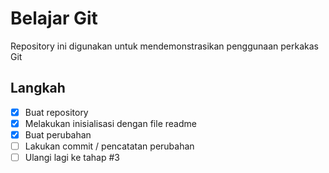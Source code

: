 # Belajar Git

Repository ini digunakan untuk mendemonstrasikan penggunaan perkakas Git

## Langkah

- [x] Buat repository
- [x] Melakukan inisialisasi dengan file readme
- [x] Buat perubahan
- [ ] Lakukan commit / pencatatan perubahan
- [ ] Ulangi lagi ke tahap #3